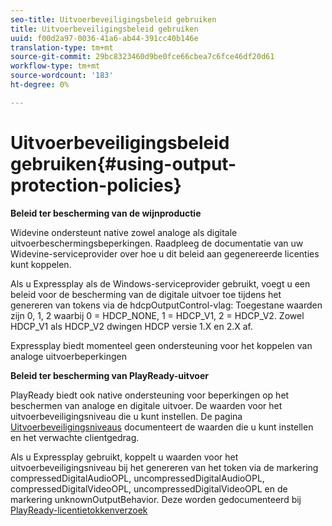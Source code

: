 ```yaml
---
seo-title: Uitvoerbeveiligingsbeleid gebruiken
title: Uitvoerbeveiligingsbeleid gebruiken
uuid: f00d2a97-0036-41a6-ab44-391cc40b146e
translation-type: tm+mt
source-git-commit: 29bc8323460d9be0fce66cbea7c6fce46df20d61
workflow-type: tm+mt
source-wordcount: '183'
ht-degree: 0%

---
```



# Uitvoerbeveiligingsbeleid gebruiken{#using-output-protection-policies}

**Beleid ter bescherming van de wijnproductie**

Widevine ondersteunt native zowel analoge als digitale uitvoerbeschermingsbeperkingen. Raadpleeg de documentatie van uw Widevine-serviceprovider over hoe u dit beleid aan gegenereerde licenties kunt koppelen.

Als u Expressplay als de Windows-serviceprovider gebruikt, voegt u een beleid voor de bescherming van de digitale uitvoer toe tijdens het genereren van tokens via de hdcpOutputControl-vlag:
Toegestane waarden zijn 0, 1, 2 waarbij 0 = HDCP_NONE, 1 = HDCP_V1, 2 = HDCP_V2. Zowel HDCP_V1 als HDCP_V2 dwingen HDCP versie 1.X en 2.X af.

Expressplay biedt momenteel geen ondersteuning voor het koppelen van analoge uitvoerbeperkingen

**Beleid ter bescherming van PlayReady-uitvoer**

PlayReady biedt ook native ondersteuning voor beperkingen op het beschermen van analoge en digitale uitvoer. De waarden voor het uitvoerbeveiligingsniveau die u kunt instellen. De pagina [Uitvoerbeveiligingsniveaus](https://msdn.microsoft.com/en-us/library/dn468831.aspx) documenteert de waarden die u kunt instellen en het verwachte clientgedrag.

Als u Expressplay gebruikt, koppelt u waarden voor het uitvoerbeveiligingsniveau bij het genereren van het token via de markering compressedDigitalAudioOPL, uncompressedDigitalAudioOPL, compressedDigitalVideoOPL, uncompressedDigitalVideoOPL en de markering unknownOutputBehavior. Deze worden gedocumenteerd bij [PlayReady-licentietokkenverzoek](https://www.expressplay.com/developer/restapi/#playready-license-token-request)
